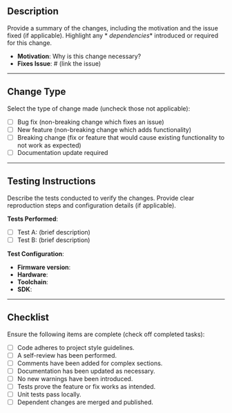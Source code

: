 ## Description

Provide a summary of the changes, including the motivation and the issue fixed (if applicable). Highlight any *
*dependencies** introduced or required for this change.

- **Motivation**: Why is this change necessary?
- **Fixes Issue**: # (link the issue)

---

## Change Type

Select the type of change made (uncheck those not applicable):

- [ ] Bug fix (non-breaking change which fixes an issue)
- [ ] New feature (non-breaking change which adds functionality)
- [ ] Breaking change (fix or feature that would cause existing functionality to not work as expected)
- [ ] Documentation update required

---

## Testing Instructions

Describe the tests conducted to verify the changes. Provide clear reproduction steps and configuration details (if
applicable).

**Tests Performed**:

- [ ] Test A: (brief description)
- [ ] Test B: (brief description)

**Test Configuration**:

- **Firmware version**:
- **Hardware**:
- **Toolchain**:
- **SDK**:

---

## Checklist

Ensure the following items are complete (check off completed tasks):

- [ ] Code adheres to project style guidelines.
- [ ] A self-review has been performed.
- [ ] Comments have been added for complex sections.
- [ ] Documentation has been updated as necessary.
- [ ] No new warnings have been introduced.
- [ ] Tests prove the feature or fix works as intended.
- [ ] Unit tests pass locally.
- [ ] Dependent changes are merged and published.
